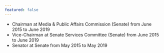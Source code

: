 ```yaml
---
featured: false
---
```

* Chairman at Media & Public Affairs Commission (Senate) from June 2015 to June 2019
* Vice-Chairman at Senate Services Committee (Senate) from June 2015 to June 2019
* Senator at Senate from May 2015 to May 2019

